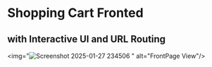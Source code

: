 # Shopping Cart Fronted
<h2>with Interactive UI and URL Routing </h2>

<img="![Screenshot 2025-01-27 234506](https://github.com/user-attachments/assets/bcdd9365-cac2-4f5b-83ad-8cc0fc0e59d4)
" alt="FrontPage View"/>


